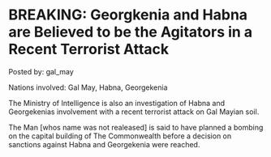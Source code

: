 # BREAKING: Georgkenia and Habna are Believed to be the Agitators in a Recent Terrorist Attack

Posted by: gal_may

Nations involved: Gal May, Habna, Georgekenia

The Ministry of Intelligence is also an investigation of Habna and Georgekenias involvement with a recent terrorist attack on Gal Mayian soil.

The Man [whos name was not realeased] is said to have planned a bombing on the capital building of The Commonwealth before a decision on sanctions against Habna and Georgekenia were reached.
